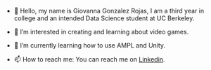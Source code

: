 - 👋 Hello, my name is Giovanna Gonzalez Rojas, I am a third year in college and an intended Data Science student at UC Berkeley. 

- 👀 I’m interested in creating and learning about video games.

- 🌱 I’m currently learning how to use AMPL and Unity.
<!--- 💞️ I’m looking to collaborate on ... -->
- 📫 How to reach me: You can reach me on <a href="https://www.linkedin.com/in/giovanna-gonzalez-rojas-b5b793181?trk=people-guest_people_search-card">Linkedin</a>.


<!---
Girlcoding22/Girlcoding22 is a ✨ special ✨ repository because its `README.md` (this file) appears on your GitHub profile.
You can click the Preview link to take a look at your changes.
--->
<!--I’m currently learning how to use Godot for video game programming and Swift for app development.--->
